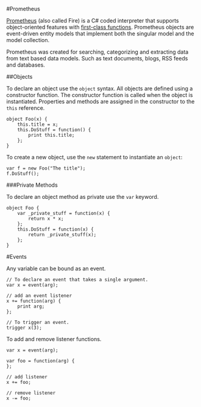 #Prometheus

[Prometheus](http://pro.me-the.us) (also called Fire) is a C# coded interpreter that supports object-oriented features with [first-class functions](https://en.wikipedia.org/wiki/First-class_functions). Prometheus objects are event-driven entity models that implement both the singular model and the model collection. 

Prometheus was created for searching, categorizing and extracting data from text based data models. Such as text documents, blogs, RSS feeds and databases.

##Objects

To declare an object use the `object` syntax. All objects are defined using a constructor function. The constructor function is called when the object is instantiated. Properties and methods are assigned in the constructor to the `this` reference.

	object Foo(x) {
		this.title = x;
		this.DoStuff = function() {
			print this.title;
		};
	}

To create a new object, use the `new` statement to instantiate an `object`:

	var f = new Foo("The title");
	f.DoStuff();

###Private Methods

To declare an object method as private use the `var` keyword.

	object Foo {
		var _private_stuff = function(x) {
			return x * x;
		};
		this.DoStuff = function(x) {
			return _private_stuff(x);
		};
	}

#Events

Any variable can be bound as an event.

	// To declare an event that takes a single argument.
	var x = event(arg);

	// add an event listener
	x += function(arg) {
		print arg;
	};

	// To trigger an event.
	trigger x(3);

To add and remove listener functions.

	var x = event(arg);

	var foo = function(arg) {
	};

	// add listener
	x += foo;

	// remove listener
	x -= foo;
